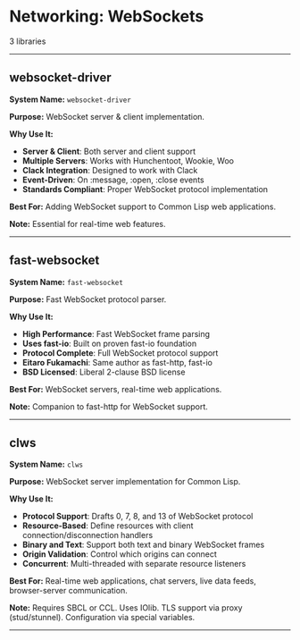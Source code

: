 # Networking: WebSockets

3 libraries

---

## websocket-driver

**System Name:** `websocket-driver`

**Purpose:** WebSocket server & client implementation.

**Why Use It:**
- **Server & Client**: Both server and client support
- **Multiple Servers**: Works with Hunchentoot, Wookie, Woo
- **Clack Integration**: Designed to work with Clack
- **Event-Driven**: On :message, :open, :close events
- **Standards Compliant**: Proper WebSocket protocol implementation

**Best For:** Adding WebSocket support to Common Lisp web applications.

**Note:** Essential for real-time web features.

---


## fast-websocket

**System Name:** `fast-websocket`

**Purpose:** Fast WebSocket protocol parser.

**Why Use It:**
- **High Performance**: Fast WebSocket frame parsing
- **Uses fast-io**: Built on proven fast-io foundation
- **Protocol Complete**: Full WebSocket protocol support
- **Eitaro Fukamachi**: Same author as fast-http, fast-io
- **BSD Licensed**: Liberal 2-clause BSD license

**Best For:** WebSocket servers, real-time web applications.

**Note:** Companion to fast-http for WebSocket support.

---


## clws

**System Name:** `clws`

**Purpose:** WebSocket server implementation for Common Lisp.

**Why Use It:**
- **Protocol Support**: Drafts 0, 7, 8, and 13 of WebSocket protocol
- **Resource-Based**: Define resources with client connection/disconnection handlers
- **Binary and Text**: Support both text and binary WebSocket frames
- **Origin Validation**: Control which origins can connect
- **Concurrent**: Multi-threaded with separate resource listeners

**Best For:** Real-time web applications, chat servers, live data feeds, browser-server communication.

**Note:** Requires SBCL or CCL. Uses IOlib. TLS support via proxy (stud/stunnel). Configuration via special variables.

---


